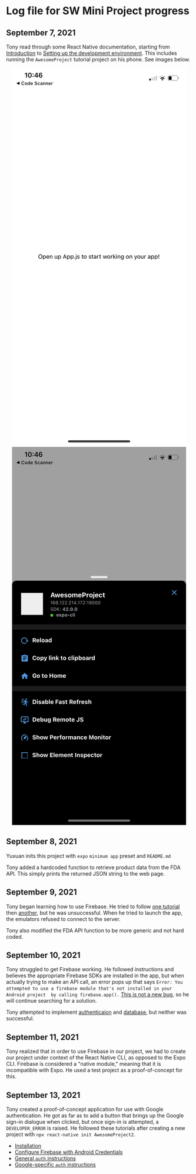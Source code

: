 # Log file for SW Mini Project progress

## September 7, 2021

Tony read through some React Native documentation, starting from [Introduction](https://reactnative.dev/docs/getting-started) to [Setting up the development environment](https://reactnative.dev/docs/environment-setup). This includes running the `AwesomeProject` tutorial project on his phone. See images below.

<center><img src="./Images/Sept7_iPhone_React_App-1.png"/></center>
<center><img src="./Images/Sept7_iPhone_React_App-2.png"/></center>

## September 8, 2021

Yuxuan inits this project with `expo` `minimum app` preset and `README.md`

Tony added a hardcoded function to retrieve product data from the FDA API. This simply prints the returned JSON string to the web page.

## September 9, 2021

Tony began learning how to use Firebase. He tried to follow [one tutorial](https://rnfirebase.io/) then [another](https://docs.expo.dev/guides/setup-native-firebase/), but he was unsuccessful. When he tried to launch the app, the emulators refused to connect to the server.

Tony also modified the FDA API function to be more generic and not hard coded.

## September 10, 2021

Tony struggled to get Firebase working. He followed instructions and believes the appropriate Firebase SDKs are installed in the app, but when actually trying to make an API call, an error pops up that says `Error: You attempted to use a firebase module that's not installed in your Android project  by calling firebase.app().` [This is not a new bug](https://github.com/invertase/react-native-firebase/issues/977), so he will continue searching for a solution.

Tony attempted to implement [authenticaion](https://rnfirebase.io/auth/usage) and [database](https://rnfirebase.io/database/usage), but neither was successful.

## September 11, 2021

Tony realized that in order to use Firebase in our project, we had to create our project under context of the React Native CLI, as opposed to the Expo CLI. Firebase is considered a "native module," meaning that it is incompatible with Expo. He used a test project as a proof-of-concept for this.

## September 13, 2021

Tony created a proof-of-concept application for use with Google authentication. He got as far as to add a button that brings up the Google sign-in dialogue when clicked, but once sign-in is attempted, a `DEVELOPER_ERROR` is raised. He followed these tutorials after creating a new project with `npx react-native init AwesomeProject2`.

* [Installation](https://github.com/react-native-google-signin/google-signin#project-setup-and-initialization)
* [Configure Firebase with Android Credentials](https://rnfirebase.io/)
* [General `auth` instructions](https://rnfirebase.io/auth/usage)
* [Google-specific `auth` instructions](https://rnfirebase.io/auth/social-auth#google)
